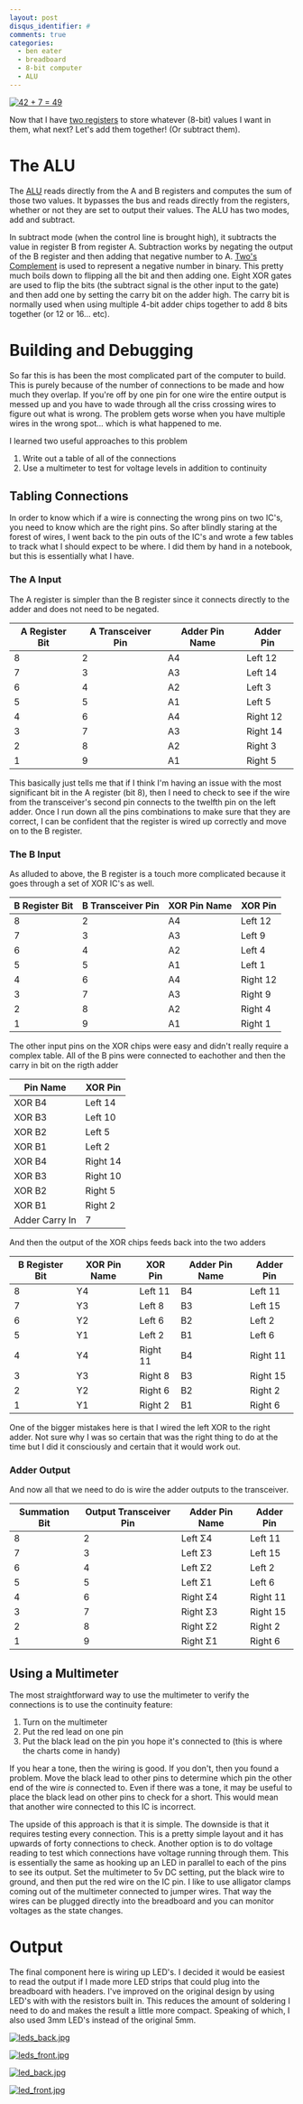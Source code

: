 ```yaml
---
layout: post
disqus_identifier: #
comments: true
categories: 
  - ben eater
  - breadboard
  - 8-bit computer
  - ALU
---
```


[![42 + 7 = 49](/images/posts/2020/2020-09-07-Breadboard-Computer-3-Adding!/thumbnails/adding.jpg)](/images/posts/2020/2020-09-07-Breadboard-Computer-3-Adding!/adding.jpg)

Now that I have [two registers](https://quintussential.com/archive/2020/09/02/Breadboard-Computer-2-Registers/) to store whatever (8-bit) values I want in them, what next? Let's add them together! (Or subtract them). 

# The ALU

The [ALU](https://en.wikipedia.org/wiki/Arithmetic_logic_unit) reads directly from the A and B registers and computes the sum of those two values. It bypasses the bus and reads directly from the registers, whether or not they are set to output their values. The ALU has two modes, add and subtract. 

In subtract mode (when the control line is brought high), it subtracts the value in register B from register A. Subtraction works by negating the output of the B register and then adding that negative number to A. [Two's Complement](https://en.wikipedia.org/wiki/Two%27s_complement) is used to represent a negative number in binary. This pretty much boils down to flipping all the bit and then adding one. Eight XOR gates are used to flip the bits (the subtract signal is the other input to the gate) and then add one by setting the carry bit on the adder high. The carry bit is normally used when using multiple 4-bit adder chips together to add 8 bits together (or 12 or 16... etc).

# Building and Debugging

So far this is has been the most complicated part of the computer to build. This is purely because of the number of connections to be made and how much they overlap. If you're off by one pin for one wire the entire output is messed up and you have to wade through all the criss crossing wires to figure out what is wrong. The problem gets worse when you have multiple wires in the wrong spot... which is what happened to me.

I learned two useful approaches to this problem
  1. Write out a table of all of the connections
  1. Use a multimeter to test for voltage levels in addition to continuity

## Tabling Connections

In order to know which if a wire is connecting the wrong pins on two IC's, you need to know which are the right pins. So after blindly staring at the forest of wires, I went back to the pin outs of the IC's and wrote a few tables to track what I should expect to be where.  I did them by hand in a notebook, but this is essentially what I have.


### The A Input

The A register is simpler than the B register since it connects directly to the adder and does not need to be negated.

| A Register Bit | A Transceiver Pin | Adder Pin Name | Adder Pin |
|----------------|-------------------|----------------|-----------|
|             8  |                 2 |            A4  |   Left 12 |
|             7  |                 3 |            A3  |   Left 14 |
|             6  |                 4 |            A2  |    Left 3 |
|             5  |                 5 |            A1  |    Left 5 |
|             4  |                 6 |            A4  |  Right 12 |
|             3  |                 7 |            A3  |  Right 14 |
|             2  |                 8 |            A2  |   Right 3 |
|             1  |                 9 |            A1  |   Right 5 |

This basically just tells me that if I think I'm having an issue with the most significant bit in the A register (bit 8), then I need to check to see if the wire from the transceiver's second pin connects to the twelfth pin on the left adder. Once I run down all the pins combinations to make sure that they are correct, I can be confident that the register is wired up correctly and move on to the B register.

### The B Input

As alluded to above, the B register is a touch more complicated because it goes through a set of XOR IC's as well.

| B Register Bit | B Transceiver Pin | XOR Pin Name |   XOR Pin |
|----------------|-------------------|--------------|-----------|
|             8  |                 2 |           A4 |   Left 12 |
|             7  |                 3 |           A3 |    Left 9 |
|             6  |                 4 |           A2 |    Left 4 |
|             5  |                 5 |           A1 |    Left 1 |
|             4  |                 6 |           A4 |  Right 12 |
|             3  |                 7 |           A3 |   Right 9 |
|             2  |                 8 |           A2 |   Right 4 |
|             1  |                 9 |           A1 |   Right 1 |

The other input pins on the XOR chips were easy and didn't really require a complex table.  All of the B pins were connected to eachother and then the carry in bit on the rigth adder

| Pin Name         |   XOR Pin |
|------------------|-----------|
|           XOR B4 |   Left 14 |
|           XOR B3 |   Left 10 |
|           XOR B2 |    Left 5 |
|           XOR B1 |    Left 2 |
|           XOR B4 |  Right 14 |
|           XOR B3 |  Right 10 |
|           XOR B2 |   Right 5 |
|           XOR B1 |   Right 2 |
|   Adder Carry In |         7 |

And then the output of the XOR chips feeds back into the two adders

| B Register Bit | XOR Pin Name | XOR Pin   | Adder Pin Name | Adder Pin |
|----------------|--------------|-----------|----------------|-----------|
|              8 |           Y4 |   Left 11 |             B4 |   Left 11 |
|              7 |           Y3 |    Left 8 |             B3 |   Left 15 |
|              6 |           Y2 |    Left 6 |             B2 |    Left 2 |
|              5 |           Y1 |    Left 2 |             B1 |    Left 6 |
|              4 |           Y4 |  Right 11 |             B4 |  Right 11 |
|              3 |           Y3 |   Right 8 |             B3 |  Right 15 |
|              2 |           Y2 |   Right 6 |             B2 |   Right 2 |
|              1 |           Y1 |   Right 2 |             B1 |   Right 6 |

One of the bigger mistakes here is that I wired the left XOR to the right adder.  Not sure why I was so certain that was the right thing to do at the time but I did it consciously and certain that it would work out.

### Adder Output

And now all that we need to do is wire the adder outputs to the transceiver.

| Summation Bit | Output Transceiver Pin | Adder Pin Name | Adder Pin |
|---------------|------------------------|----------------|-----------|
|             8 |                      2 |        Left Σ4 |   Left 11 |
|             7 |                      3 |        Left Σ3 |   Left 15 |
|             6 |                      4 |        Left Σ2 |    Left 2 |
|             5 |                      5 |        Left Σ1 |    Left 6 |
|             4 |                      6 |       Right Σ4 |  Right 11 |
|             3 |                      7 |       Right Σ3 |  Right 15 |
|             2 |                      8 |       Right Σ2 |   Right 2 |
|             1 |                      9 |       Right Σ1 |   Right 6 |

## Using a Multimeter

The most straightforward way to use the multimeter to verify the connections is to use the continuity feature:

1. Turn on the multimeter
1. Put the red lead on one pin
1. Put the black lead on the pin you hope it's connected to (this is where the charts come in handy)

If you hear a tone, then the wiring is good. If you don't, then you found a problem. Move the black lead to other pins to determine which pin the other end of the wire  _is_ connected to.  Even if there was a tone, it may be useful to place the black lead on other pins to check for a short. This would mean that another wire connected to this IC is incorrect.

The upside of this approach is that it is simple. The downside is that it requires testing every connection. This is a pretty simple layout and it has upwards of forty connections to check. Another option is to do voltage reading to test which connections have voltage running through them. This is essentially the same as hooking up an LED in parallel to each of the pins to see its output. Set the multimeter to 5v DC setting, put the black wire to ground, and then put the red wire on the IC pin. I like to use alligator clamps coming out of the multimeter connected to jumper wires. That way the wires can be plugged directly into the breadboard and you can monitor voltages as the state changes.

# Output

The final component here is wiring up LED's. I decided it would be easiest to read the output if I made more LED strips that could plug into the breadboard with headers. I've improved on the original design by using LED's with with the resistors built in. This reduces the amount of soldering I need to do and makes the result a little more compact. Speaking of which, I also used 3mm LED's instead of the original 5mm.

[![leds_back.jpg](/images/posts/2020/2020-09-07-Breadboard-Computer-3-Adding!/thumbnails/leds_back.jpg)](/images/posts/2020/2020-09-07-Breadboard-Computer-3-Adding!/leds_back.jpg)

[![leds_front.jpg](/images/posts/2020/2020-09-07-Breadboard-Computer-3-Adding!/thumbnails/leds_front.jpg)](/images/posts/2020/2020-09-07-Breadboard-Computer-3-Adding!/leds_front.jpg)

[![led_back.jpg](/images/posts/2020/2020-09-07-Breadboard-Computer-3-Adding!/thumbnails/led_back.jpg)](/images/posts/2020/2020-09-07-Breadboard-Computer-3-Adding!/led_back.jpg)

[![led_front.jpg](/images/posts/2020/2020-09-07-Breadboard-Computer-3-Adding!/thumbnails/led_front.jpg)](/images/posts/2020/2020-09-07-Breadboard-Computer-3-Adding!/led_front.jpg)

